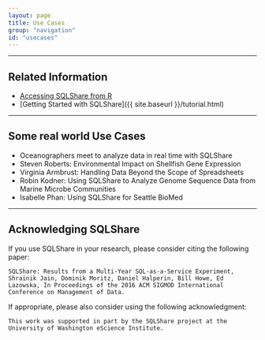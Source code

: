 ```yaml
---
layout: page
title: Use Cases
group: "navigation"
id: "usecases"
---
```

______________________________________________
## Related Information

* [Accessing SQLShare from R](https://github.com/uwescience/sqlshare-r#sqlshare-api-for-r)
* [Getting Started with SQLShare]({{ site.baseurl }}/tutorial.html)

______________________________________________
## Some real world Use Cases

* Oceanographers meet to analyze data in real time with SQLShare
* Steven Roberts: Environmental Impact on Shellfish Gene Expression
* Virginia Armbrust: Handling Data Beyond the Scope of Spreadsheets
* Robin Kodner: Using SQLShare to Analyze Genome Sequence Data from Marine Microbe Communities
* Isabelle Phan: Using SQLShare for Seattle BioMed

______________________________________________

## Acknowledging SQLShare
If you use SQLShare in your research, please consider citing the following paper:

```
SQLShare: Results from a Multi-Year SQL-as-a-Service Experiment, Shrainik Jain, Dominik Moritz, Daniel Halperin, Bill Howe, Ed Lazowska, In Proceedings of the 2016 ACM SIGMOD International Conference on Management of Data.
```

If appropriate, please also consider using the following acknowledgment:

```
This work was supported in part by the SQLShare project at the University of Washington eScience Institute.
```
